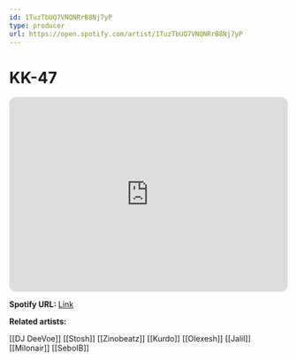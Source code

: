 ```yaml
---
id: 1TuzTbUQ7VNQNRrB8Nj7yP
type: producer
url: https://open.spotify.com/artist/1TuzTbUQ7VNQNRrB8Nj7yP
---
```

# KK-47

<iframe style="border-radius:12px" src="https://open.spotify.com/embed/artist/1TuzTbUQ7VNQNRrB8Nj7yP" width="100%" height="352" frameBorder="0" allowfullscreen="" allow="autoplay; clipboard-write; encrypted-media; fullscreen; picture-in-picture" loading="lazy"></iframe>

**Spotify URL:** [Link](https://open.spotify.com/artist/1TuzTbUQ7VNQNRrB8Nj7yP)

**Related artists:**

[[DJ DeeVoe]]
[[Stosh]]
[[Zinobeatz]]
[[Kurdo]]
[[Olexesh]]
[[Jalil]]
[[Milonair]]
[[SeboIB]]

